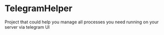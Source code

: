 # TelegramHelper
Project that could help you manage all processes you need running on your server via telegram UI
